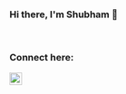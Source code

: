 ###   Hi there, I'm Shubham  👋
 
<!-- <img align="left" alt="dhiman's Github Stats" src="https://github-readme-stats.dhiman-007.vercel.app/api?username=dhiman-007&show_icons=true&hide_border=false" /> -->

<br />

### Connect here:

[<img align="left" alt="Shubham | LinkedIn" width="22px" src="https://cdn.jsdelivr.net/npm/simple-icons@v3/icons/linkedin.svg" />][linkedin]



[instagram]: https://www.instagram.com/dhimanshubham_/
[linkedin]: https://www.linkedin.com/in/dhimanshubham1996/


